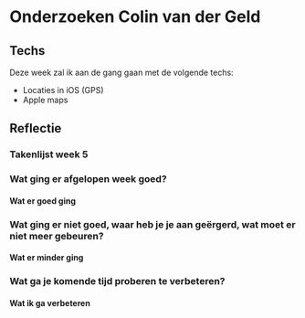 ﻿# Onderzoeken Colin van der Geld

## Techs

Deze week zal ik aan de gang gaan met de volgende techs:
* Locaties in iOS (GPS)
* Apple maps

## Reflectie

### Takenlijst week 5

### Wat ging er afgelopen week goed?
#### Wat er goed ging

### Wat ging er niet goed, waar heb je je aan geërgerd, wat moet er niet meer gebeuren?
#### Wat er minder ging

### Wat ga je komende tijd proberen te verbeteren?
#### Wat ik ga verbeteren


